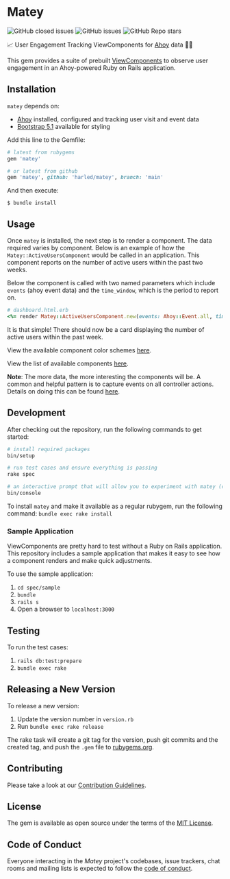 # Matey

![GitHub closed issues](https://img.shields.io/github/issues-closed-raw/harled/matey) 
![GitHub issues](https://img.shields.io/github/issues-raw/harled/matey) 
![GitHub Repo stars](https://img.shields.io/github/stars/harled/matey?logoColor=purple&style=social)

📈 User Engagement Tracking ViewComponents for [Ahoy](https://github.com/ankane/ahoy) data 🏴‍☠️

This gem provides a suite of prebuilt [ViewComponents](https://github.com/github/view_component) to observe user engagement in an Ahoy-powered Ruby on Rails application.


## Installation

`matey` depends on:
* [Ahoy](https://github.com/ankane/ahoy) installed, configured and  tracking user visit and event data
* [Bootstrap 5.1](https://getbootstrap.com/docs/5.1/getting-started/introduction/) available for styling

Add this line to the Gemfile:

```ruby
# latest from rubygems
gem 'matey'

# or latest from github
gem 'matey', github: 'harled/matey', branch: 'main'
```

And then execute:

    $ bundle install

## Usage

Once `matey` is installed, the next step is to render a component. The data required varies by component. 
Below is an example of how the `Matey::ActiveUsersComponent` would be 
called in an application. This component reports on the number of active users within the past two weeks.

Below the component is called with two named parameters which include `events` (ahoy event data) and 
the `time_window`, which is the period to report on.

```ruby
# dashboard.html.erb
<%= render Matey::ActiveUsersComponent.new(events: Ahoy::Event.all, time_window: 1.week) %>
```

It is that simple! There should now be a card displaying the number of active users within the past week.

View the available component color schemes [here](COLOR_SCHEMES.md).

View the list of available components [here](COMPONENTS.md).

**Note**: The more data, the more interesting the components will be. A common and helpful pattern is to capture events on all controller actions. Details on doing this can be found [here](https://github.com/ankane/ahoy#ruby).

## Development

After checking out the repository, run the following commands to get started:

```bash
# install required packages
bin/setup  

# run test cases and ensure everything is passing
rake spec  

# an interactive prompt that will allow you to experiment with matey (currently broken!)
bin/console
```

To install `matey` and make it available as a regular rubygem, run the following command: `bundle exec rake install`

### Sample Application

ViewComponents are pretty hard to test without a Ruby on Rails application. This repository includes a sample application that makes it easy to see how a component renders and make quick adjustments.

To use the sample application: 

1. `cd spec/sample`
2. `bundle`
3. `rails s`
4. Open a browser to `localhost:3000`

## Testing

To run the test cases:

1. `rails db:test:prepare`
2. `bundle exec rake`

## Releasing a New Version

To release a new version:

1. Update the version number in `version.rb`
2. Run `bundle exec rake release`

The rake task will create a git tag for the version, push git commits and the created tag, and push the `.gem` file to [rubygems.org](https://rubygems.org).


## Contributing

Please take a look at our [Contribution Guidelines](https://github.com/harled/matey/blob/main/docs/CONTRIBUTING.md).


## License

The gem is available as open source under the terms of the [MIT License](https://opensource.org/licenses/MIT).

## Code of Conduct

Everyone interacting in the *Matey* project's codebases, issue trackers, chat rooms and mailing lists is expected to follow the [code of conduct](https://github.com/harled/matey/blob/master/CODE_OF_CONDUCT.md).
